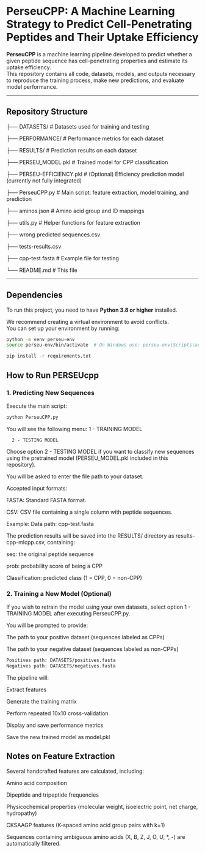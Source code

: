 # PerseuCPP: A Machine Learning Strategy to Predict Cell-Penetrating Peptides and Their Uptake Efficiency

**PerseuCPP** is a machine learning pipeline developed to predict whether a given peptide sequence has cell-penetrating properties and estimate its uptake efficiency.  
This repository contains all code, datasets, models, and outputs necessary to reproduce the training process, make new predictions, and evaluate model performance.

---

## Repository Structure


├── DATASETS/              # Datasets used for training and testing

├── PERFORMANCE/           # Performance metrics for each dataset

├── RESULTS/               # Prediction results on each dataset

├── PERSEU_MODEL.pkl       # Trained model for CPP classification

├── PERSEU-EFFICIENCY.pkl  # (Optional) Efficiency prediction model (currently not fully integrated)

├── PerseuCPP.py           # Main script: feature extraction, model training, and prediction

├── aminos.json            # Amino acid group and ID mappings

├── utils.py               # Helper functions for feature extraction

├── wrong predicted sequences.csv

├── tests-results.csv

├── cpp-test.fasta         # Example file for testing

└── README.md              # This file




---

## Dependencies

To run this project, you need to have **Python 3.8 or higher** installed.

We recommend creating a virtual environment to avoid conflicts.  
You can set up your environment by running:

```bash
python -m venv perseu-env
source perseu-env/bin/activate  # On Windows use: perseu-env\Scripts\activate
```
```bash
pip install -r requirements.txt
```
## How to Run PERSEUcpp

### 1. Predicting New Sequences

Execute the main script:

```bash
python PerseuCPP.py
```

You will see the following menu:
      1 - TRAINING MODEL

      2 - TESTING MODEL

Choose option 2 - TESTING MODEL if you want to classify new sequences using the pretrained model (PERSEU_MODEL.pkl included in this repository).

You will be asked to enter the file path to your dataset.

Accepted input formats:

FASTA: Standard FASTA format.

CSV: CSV file containing a single column with peptide sequences.

Example:
Data path: cpp-test.fasta

The prediction results will be saved into the RESULTS/ directory as results-cpp-mlcpp.csv, containing:

seq: the original peptide sequence

prob: probability score of being a CPP

Classification: predicted class (1 = CPP, 0 = non-CPP)


### 2. Training a New Model (Optional)

If you wish to retrain the model using your own datasets, select option 1 - TRAINING MODEL after executing PerseuCPP.py.

You will be prompted to provide:

The path to your positive dataset (sequences labeled as CPPs)

The path to your negative dataset (sequences labeled as non-CPPs)

```bash
Positives path: DATASETS/positives.fasta
Negatives path: DATASETS/negatives.fasta
```
The pipeline will:

Extract features

Generate the training matrix

Perform repeated 10x10 cross-validation

Display and save performance metrics

Save the new trained model as model.pkl


## Notes on Feature Extraction
Several handcrafted features are calculated, including:

Amino acid composition

Dipeptide and tripeptide frequencies

Physicochemical properties (molecular weight, isoelectric point, net charge, hydropathy)

CKSAAGP features (K-spaced amino acid group pairs with k=1)

Sequences containing ambiguous amino acids (X, B, Z, J, O, U, *, -) are automatically filtered.
